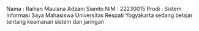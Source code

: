 Nama   : Raihan Maulana Adzani Siamto
NIM    : 22230015
Prodi  : Sistem Informasi
Saya Mahasiswa Universitas Respati Yogyakarta sedang belajar tentang keamanan sistem dan jaringan 
